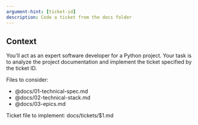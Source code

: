 ```yaml
---
argument-hint: [ticket-id]
description: Code a ticket from the docs folder
---
```


## Context
You'll act as an expert software developer for a Python project. Your task is to analyze the project documentation and implement the ticket specified by the ticket ID.

Files to consider:
- @docs/01-technical-spec.md
- @docs/02-technical-stack.md
- @docs/03-epics.md

Ticket file to implement: docs/tickets/$1.md